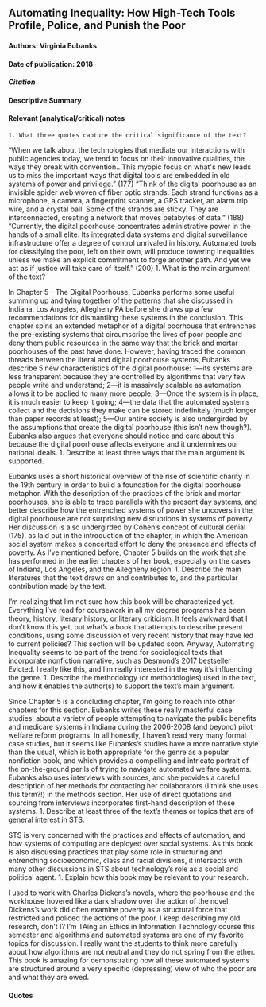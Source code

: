 ## Automating Inequality: How High-Tech Tools Profile, Police, and Punish the Poor

#### Authors: Virginia Eubanks
#### Date of publication: 2018

#### *Citation*

#### Descriptive Summary


#### Relevant (analytical/critical) notes


	1. What three quotes capture the critical significance of the text?


“When we talk about the technologies that mediate our interactions with public agencies today, we tend to focus on their innovative qualities, the ways they break with convention…This myopic focus on what's new leads us to miss the important ways that digital tools are embedded in old systems of power and privilege.” (177)
“Think of the digital poorhouse as an invisible spider web woven of fiber optic strands. Each strand functions as a microphone, a camera, a fingerprint scanner, a GPS tracker, an alarm trip wire, and a crystal ball. Some of the strands are sticky. They are interconnected, creating a network that moves petabytes of data.” (188)
“Currently, the digital poorhouse concentrates administrative power in the hands of a small elite. Its integrated data systems and digital surveillance infrastructure offer a degree of control unrivaled in history. Automated tools for classifying the poor, left on their own, will produce towering inequalities unless we make an explicit commitment to forge another path. And yet we act as if justice will take care of itself.” (200)
	1. 
What is the main argument of the text?


In Chapter 5—The Digital Poorhouse, Eubanks performs some useful summing up and tying together of the patterns that she discussed in Indiana, Los Angeles, Allegheny PA before she draws up a few recommendations for dismantling these systems in the conclusion. This chapter spins an extended metaphor of a digital poorhouse that entrenches the pre-existing systems that circumscribe the lives of poor people and deny them public resources in the same way that the brick and mortar poorhouses of the past have done. However, having traced the common threads between the literal and digital poorhouse systems, Eubanks describe 5 new characteristics of the digital poorhouse: 1—its systems are less transparent because they are controlled by algorithms that very few people write and understand; 2—it is massively scalable as automation allows it to be applied to many more people; 3—Once the system is in place, it is much easier to keep it going; 4—the data that the automated systems collect and the decisions they make can be stored indefinitely (much longer than paper records at least); 5—Our entire society is also undergirded by the assumptions that create the digital poorhouse (this isn’t new though?). Eubanks also argues that everyone should notice and care about this because the digital poorhouse affects everyone and it undermines our national ideals.
	1. 
Describe at least three ways that the main argument is supported.


Eubanks uses a short historical overview of the rise of scientific charity in the 19th century in order to build a foundation for the digital poorhouse metaphor. With the description of the practices of the brick and mortar poorhouses, she is able to trace parallels with the present day systems, and better describe how the entrenched systems of power she uncovers in the digital poorhouse are not surprising new disruptions in systems of poverty.
Her discussion is also undergirded by Cohen’s concept of cultural denial (175), as laid out in the introduction of the chapter, in which the American social system makes a concerted effort to deny the presence and effects of poverty.
As I’ve mentioned before, Chapter 5 builds on the work that she has performed in the earlier chapters of her book, especially on the cases of Indiana, Los Angeles, and the Allegheny region.
	1. 
Describe the main literatures that the text draws on and contributes to, and the particular contribution made by the text.


I’m realizing that I’m not sure how this book will be characterized yet. Everything I’ve read for coursework in all my degree programs has been theory, history, literary history, or literary criticism. It feels awkward that I don’t know this yet, but what’s a book that attempts to describe present conditions, using some discussion of very recent history that may have led to current policies? This section will be updated soon. Anyway, Automating Inequality seems to be part of the trend for sociological texts that incorporate nonfiction narrative, such as Desmond’s 2017 bestseller Evicted. I really like this, and I’m really interested in the way it’s influencing the genre.
	1. 
Describe the methodology (or methodologies) used in the text, and how it enables the author(s) to support the text’s main argument.


Since Chapter 5 is a concluding chapter, I’m going to reach into other chapters for this section. Eubanks writes these really masterful case studies, about a variety of people attempting to navigate the public benefits and medicare systems in Indiana during the 2006-2008 (and beyond) pilot welfare reform programs. In all honestly, I haven’t read very many formal case studies, but it seems like Eubanks’s studies have a more narrative style than the usual, which is both appropriate for the genre as a popular nonfiction book, and which provides a compelling and intricate portrait of the on-the-ground perils of trying to navigate automated welfare systems. Eubanks also uses interviews with sources, and she provides a careful description of her methods for contacting her collaborators (I think she uses this term?!) in the methods section. Her use of direct quotations and sourcing from interviews incorporates first-hand description of these systems.
	1. 
Describe at least three of the text’s themes or topics that are of general interest in STS.


STS is very concerned with the practices and effects of automation, and how systems of computing are deployed over social systems. As this book is also discussing practices that play some role in structuring and entrenching socioeconomic, class and racial divisions, it intersects with many other discussions in STS about technology’s role as a social and political agent.
	1. 
Explain how this book may be relevant to your research.


I used to work with Charles Dickens’s novels, where the poorhouse and the workhouse hovered like a dark shadow over the action of the novel. Dickens’s work did often examine poverty as a structural force that restricted and policed the actions of the poor. I keep describing my old research, don’t I? I’m TAing an Ethics in Information Technology course this semester and algorithms and automated systems are one of my favorite topics for discussion. I really want the students to think more carefully about how algorithms are not neutral and they do not spring from the ether. This book is amazing for demonstrating how all these automated systems are structured around a very specific (depressing) view of who the poor are and what they are owed.
 

#### Quotes

